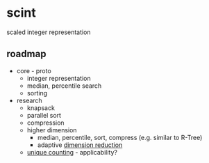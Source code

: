 # scint
scaled integer representation

## roadmap

* core - proto
  * integer representation
  * median, percentile search
  * sorting
* research
  * knapsack
  * parallel sort
  * compression
  * higher dimension
    * median, percentile, sort, compress (e.g. similar to R-Tree)
    * adaptive [dimension reduction](https://en.wikipedia.org/wiki/Category:Dimension_reduction)
  * [unique counting](https://en.wikipedia.org/wiki/Count-distinct_problem) - applicability?
